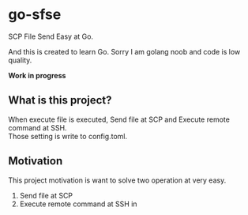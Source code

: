 # go-sfse
SCP File Send Easy at Go.

And this is created to learn Go.
Sorry I am golang noob and code is low quality.

**Work in progress**

## What is this project?

When execute file is executed, Send file at SCP and Execute remote command at SSH.<br>
Those setting is write to config.toml.


## Motivation

This project motivation is want to solve two operation at very easy.

1. Send file at SCP
2. Execute remote command at SSH in  
